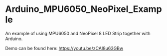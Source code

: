 # Arduino_MPU6050_NeoPixel_Example
An example of using MPU6050 and NeoPixel 8 LED Strip together with Arduino.

Demo can be found here: https://youtu.be/zCAI8u63GBw
